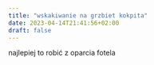```yaml
---
title: "wskakiwanie na grzbiet kokpita"
date: 2023-04-14T21:41:56+02:00
draft: false
---
```


najlepiej to robić z oparcia fotela
